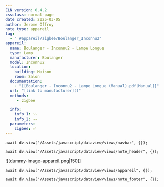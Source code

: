 ```yaml
---
ELN version: 0.4.2
cssclass: normal-page
date created: 2025-03-05
author: Jerome Offroy
note type: appareil
tag: 
  - " #appareil/zigbee/Boulanger_Inconnu2"
appareil:
  name: Boulanger - Inconnu2 - Lampe Longue
  type: Lamp
  manufacturer: Boulanger
  model: Inconnu2
  location:
    building: Maison
    room: Salon
  documentation:
    - "[[Boulanger - Inconnu2 - Lampe Longue (Manual).pdf|Manual]]"
  url: "[link to manufacturer]()"
  methods:  
     - zigbee

  info:
    info_1: ~~
    info_2: ~~
  parameters: 
    zigbee: ✅
---
```


```dataviewjs
await dv.view("/Assets/javascript/dataview/views/navbar", {});
```

```dataviewjs
await dv.view("/Assets/javascript/dataview/views/note_header", {});
```

![[dummy-image-appareil.png|150]]

```dataviewjs
await dv.view("/Assets/javascript/dataview/views/appareil", {});
```




```dataviewjs
await dv.view("/Assets/javascript/dataview/views/note_footer", {});
```
